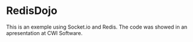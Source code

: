 # RedisDojo
This is an exemple using Socket.io and Redis. The code was showed in an apresentation at CWI Software.
